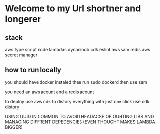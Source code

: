 # Welcome to my Url shortner and longerer

## stack

aws
type script
node
lambdas
dynamodb
cdk
eslint
aws sam
redis
aws secret manager

## how to run locally

you should have docker instaled
then run sudo dockerd
then use sam

you need an aws acount
and a redis acount

to deploy use aws cdk
to distory everything with just one click use cdk distory

USING UUID IN COMMON TO AVOID HEADACSE OF OUNTING LIBS AND MANAGING DIFFRENT DEPEDENCIES (EVEN THOUGHT MAKES LAMBDA BIGGER)
